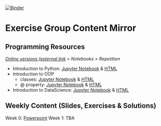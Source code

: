[![Binder](https://mybinder.org/badge_logo.svg)](https://mybinder.org/v2/gh/DomBBB/cshs24/HEAD)

# Exercise Group Content Mirror

## Programming Resources

_[Online versions (external link](https://mybinder.org/v2/gh/DomBBB/cshs24/HEAD) > Notebooks > Repetition_

- Introduction to Python: [Jupyter Notebook](https://github.com/DomBBB/cshs24/blob/main/Notebooks/Repetition/GMI%202023%20-%20Introduction%20to%20Python.ipynb) & [HTML](https://github.com/DomBBB/cshs24/blob/main/Notebooks/Repetition/GMI%202023%20-%20Introduction%20to%20Python.htm)
- Introduction to OOP
  - classes: [Jupyter Notebook](https://github.com/DomBBB/cshs24/blob/main/Notebooks/Repetition/GMI%202023%20-%20oop.ipynb) & [HTML](https://github.com/DomBBB/cshs24/blob/main/Notebooks/Repetition/GMI%202023%20-%20oop.html)
  - @ property: [Jupyter Notebook](https://github.com/DomBBB/cshs24/blob/main/Notebooks/Repetition/GMI%202023%20-%20%40property.ipynb) & [HTML](https://github.com/DomBBB/cshs24/blob/main/Notebooks/Repetition/GMI%202023%20-%20%40property.html)
- Introduction to DataScience: [Jupyter Notebook](https://github.com/DomBBB/cshs24/blob/main/Notebooks/Repetition/GMI%202023%20-%20Data%20Science.ipynb) & [HTML](https://github.com/DomBBB/cshs24/blob/main/Notebooks/Repetition/GMI%202023%20-%20Data%20Science.html)

## Weekly Content (Slides, Exercises & Solutions)

Week 0: [Powerpoint](https://view.officeapps.live.com/op/view.aspx?src=https://github.com/DomBBB/presentation/Presentation_W0.pptx)
Week 1: TBA
